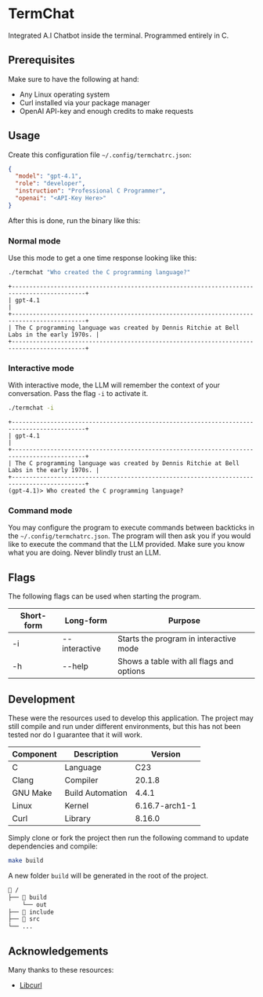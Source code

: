 # TermChat

Integrated A.I Chatbot inside the terminal. Programmed entirely in C.

## Prerequisites

Make sure to have the following at hand:

- Any Linux operating system
- Curl installed via your package manager
- OpenAI API-key and enough credits to make requests

## Usage

Create this configuration file `~/.config/termchatrc.json`:

```json
{
  "model": "gpt-4.1",
  "role": "developer",
  "instruction": "Professional C Programmer",
  "openai": "<API-Key Here>"
}
```

After this is done, run the binary like this:

### Normal mode

Use this mode to get a one time response looking like this:

```bash
./termchat "Who created the C programming language?"
```

```
+-------------------------------------------------------------------------------------------+
| gpt-4.1                                                                                   |
+-------------------------------------------------------------------------------------------+
| The C programming language was created by Dennis Ritchie at Bell Labs in the early 1970s. |
+-------------------------------------------------------------------------------------------+
```

### Interactive mode

With interactive mode, the LLM will remember the context of your conversation.
Pass the flag `-i` to activate it.

```bash
./termchat -i
```

```
+-------------------------------------------------------------------------------------------+
| gpt-4.1                                                                                   |
+-------------------------------------------------------------------------------------------+
| The C programming language was created by Dennis Ritchie at Bell Labs in the early 1970s. |
+-------------------------------------------------------------------------------------------+
(gpt-4.1)> Who created the C programming language?
```

### Command mode

You may configure the program to execute commands between backticks in the `~/.config/termchatrc.json`.
The program will then ask you if you would like to execute the command that the LLM
provided. Make sure you know what you are doing. Never blindly trust an LLM.

## Flags

The following flags can be used when starting the program.

| Short-form | Long-form     | Purpose                                  |
| ---------- | ------------- | ---------------------------------------- |
| -i         | --interactive | Starts the program in interactive mode   |
| -h         | --help        | Shows a table with all flags and options |

## Development

These were the resources used to develop this application. The project may still
compile and run under different environments, but this has not been tested nor
do I guarantee that it will work.

| Component | Description      | Version        |
| --------- | ---------------- | -------------- |
| C         | Language         | C23            |
| Clang     | Compiler         | 20.1.8         |
| GNU Make  | Build Automation | 4.4.1          |
| Linux     | Kernel           | 6.16.7-arch1-1 |
| Curl      | Library          | 8.16.0         |

Simply clone or fork the project then run the following
command to update dependencies and compile:

```bash
make build
```

A new folder `build` will be generated in the root of the project.

```bash
📂 /
├── 📂 build
    └── out
├── 📂 include
├── 📂 src
└── ...
```

## Acknowledgements

Many thanks to these resources:

- [Libcurl](https://curl.se/)
